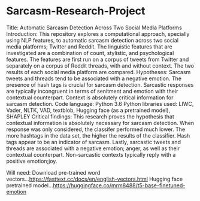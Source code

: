 # Sarcasm-Research-Project
Title: Automatic Sarcasm Detection Across Two Social Media Platforms
Introduction: This repository explores a computational approach, specially using NLP features, to automatic sarcasm detection across two social media platforms; Twitter and Reddit. The linguistic features that are investigated are a combination of count, stylistic, and psychological features. The features are first run on a corpus of tweets from Twitter and separately on a corpus of Reddit threads, with and without context. The two results of each social media platform are compared. 
Hypotheses: Sarcasm tweets and threads tend to be associated with a negative emotion. The presence of hash tags is crucial for sarcasm detection. Sarcastic responses are typically incongruent in terms of senitment and emotion with their contextual counterpart. Context is absolutely critical information for sarcasm detection. 
Code language: Python 3.6
Python libraries used: LIWC, Vader, NLTK, VAD, textblob, Hugging face (as a pretrained model), SHAPLEY
Critical findings: This research proves the hypothesis that contextual information is absolutely necessary for sarcasm detection. When response was only considered, the classifer performed much lower. The more hashtags in the data set, the higher the results of the classifier. Hash tags appear to be an indicator of sarcasm. Lastly, sarcastic tweets and threads are associated with a negative emotion; anger, as well as their contextual counterpart. Non-sarcastic contexts typically reply with a positive emotion;joy. 

Will need:
Download pre-trained word vectors...https://fasttext.cc/docs/en/english-vectors.html
Hugging face pretrained model...https://huggingface.co/mrm8488/t5-base-finetuned-emotion
